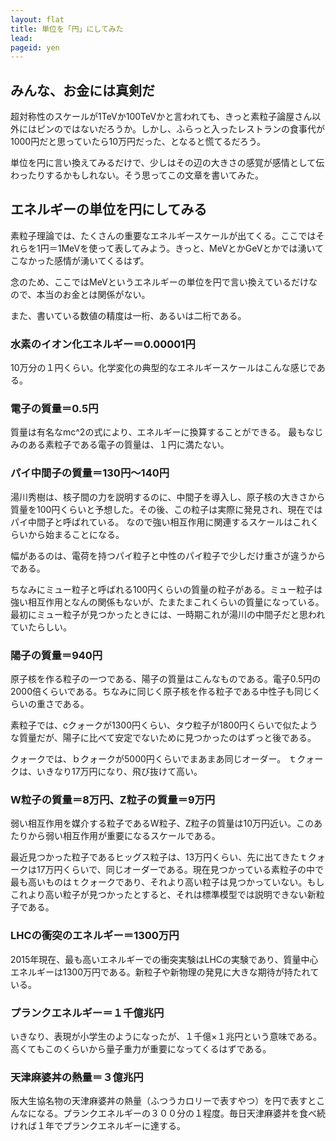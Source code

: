 ```yaml
---
layout: flat
title: 単位を「円」にしてみた
lead:
pageid: yen
---
```

## みんな、お金には真剣だ

超対称性のスケールが1TeVか100TeVかと言われても、きっと素粒子論屋さん以外にはピンのではないだろうか。しかし、ふらっと入ったレストランの食事代が1000円だと思っていたら10万円だった、となると慌てるだろう。

単位を円に言い換えてみるだけで、少しはその辺の大きさの感覚が感情として伝わったりするかもしれない。そう思ってこの文章を書いてみた。

## エネルギーの単位を円にしてみる

素粒子理論では、たくさんの重要なエネルギースケールが出てくる。ここではそれらを1円＝1MeVを使って表してみよう。きっと、MeVとかGeVとかでは湧いてこなかった感情が湧いてくるはず。

念のため、ここではMeVというエネルギーの単位を円で言い換えているだけなので、本当のお金とは関係がない。

また、書いている数値の精度は一桁、あるいは二桁である。

### 水素のイオン化エネルギー＝0.00001円

10万分の１円くらい。化学変化の典型的なエネルギースケールはこんな感じである。

### 電子の質量＝0.5円

質量は有名なmc^2の式により、エネルギーに換算することができる。
最もなじみのある素粒子である電子の質量は、１円に満たない。

### パイ中間子の質量＝130円〜140円

湯川秀樹は、核子間の力を説明するのに、中間子を導入し、原子核の大きさから質量を100円くらいと予想した。その後、この粒子は実際に発見され、現在ではパイ中間子と呼ばれている。
なので強い相互作用に関連するスケールはこれくらいから始まることになる。

幅があるのは、電荷を持つパイ粒子と中性のパイ粒子で少しだけ重さが違うからである。

ちなみにミュー粒子と呼ばれる100円くらいの質量の粒子がある。ミュー粒子は強い相互作用となんの関係もないが、たまたまこれくらいの質量になっている。最初にミュー粒子が見つかったときには、一時期これが湯川の中間子だと思われていたらしい。

### 陽子の質量＝940円

原子核を作る粒子の一つである、陽子の質量はこんなものである。電子0.5円の2000倍くらいである。ちなみに同じく原子核を作る粒子である中性子も同じくらいの重さである。

素粒子では、cクォークが1300円くらい、タウ粒子が1800円くらいで似たような質量だが、陽子に比べて安定でないために見つかったのはずっと後である。

クォークでは、ｂクォークが5000円くらいでまあまあ同じオーダー。
ｔクォークは、いきなり17万円になり、飛び抜けて高い。

### W粒子の質量＝8万円、Z粒子の質量＝9万円

弱い相互作用を媒介する粒子であるW粒子、Z粒子の質量は10万円近い。このあたりから弱い相互作用が重要になるスケールである。

最近見つかった粒子であるヒッグス粒子は、13万円くらい、先に出てきたｔクォークは17万円くらいで、同じオーダーである。現在見つかっている素粒子の中で最も高いものはｔクォークであり、それより高い粒子は見つかっていない。もしこれより高い粒子が見つかったとすると、それは標準模型では説明できない新粒子である。

### LHCの衝突のエネルギー＝1300万円

2015年現在、最も高いエネルギーでの衝突実験はLHCの実験であり、質量中心エネルギーは1300万円である。新粒子や新物理の発見に大きな期待が持たれている。

### プランクエネルギー＝１千億兆円

いきなり、表現が小学生のようになったが、１千億×１兆円という意味である。高くてもこのくらいから量子重力が重要になってくるはずである。

### 天津麻婆丼の熱量＝３億兆円

阪大生協名物の天津麻婆丼の熱量（ふつうカロリーで表すやつ）を円で表すとこんなになる。プランクエネルギーの３００分の１程度。毎日天津麻婆丼を食べ続ければ１年でプランクエネルギーに達する。
